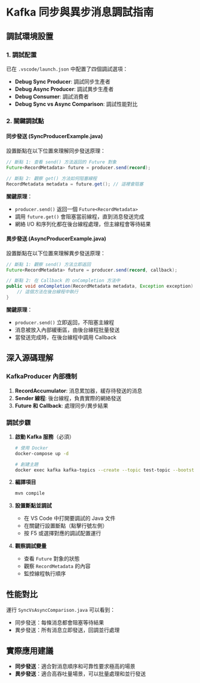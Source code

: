 # Kafka 同步與異步消息調試指南

## 調試環境設置

### 1. 調試配置
已在 `.vscode/launch.json` 中配置了四個調試選項：
- **Debug Sync Producer**: 調試同步生產者
- **Debug Async Producer**: 調試異步生產者  
- **Debug Consumer**: 調試消費者
- **Debug Sync vs Async Comparison**: 調試性能對比

### 2. 關鍵調試點

#### 同步發送 (SyncProducerExample.java)
設置斷點在以下位置來理解同步發送原理：

```java
// 斷點 1: 查看 send() 方法返回的 Future 對象
Future<RecordMetadata> future = producer.send(record);

// 斷點 2: 觀察 get() 方法如何阻塞線程
RecordMetadata metadata = future.get(); // 這裡會阻塞
```

**關鍵原理**：
- `producer.send()` 返回一個 `Future<RecordMetadata>`
- 調用 `future.get()` 會阻塞當前線程，直到消息發送完成
- 網絡 I/O 和序列化都在後台線程處理，但主線程會等待結果

#### 異步發送 (AsyncProducerExample.java)
設置斷點在以下位置來理解異步發送原理：

```java
// 斷點 1: 觀察 send() 方法立即返回
Future<RecordMetadata> future = producer.send(record, callback);

// 斷點 2: 在 Callback 的 onCompletion 方法中
public void onCompletion(RecordMetadata metadata, Exception exception) {
    // 這個方法在後台線程中執行
}
```

**關鍵原理**：
- `producer.send()` 立即返回，不阻塞主線程
- 消息被放入內部緩衝區，由後台線程批量發送
- 當發送完成時，在後台線程中調用 Callback

## 深入源碼理解

### KafkaProducer 內部機制

1. **RecordAccumulator**: 消息累加器，緩存待發送的消息
2. **Sender 線程**: 後台線程，負責實際的網絡發送
3. **Future 和 Callback**: 處理同步/異步結果

### 調試步驟

1. **啟動 Kafka 服務**（必須）
   ```bash
   # 使用 Docker
   docker-compose up -d
   
   # 創建主題
   docker exec kafka kafka-topics --create --topic test-topic --bootstrap-server localhost:9092
   ```

2. **編譯項目**
   ```bash
   mvn compile
   ```

3. **設置斷點並調試**
   - 在 VS Code 中打開要調試的 Java 文件
   - 在關鍵行設置斷點（點擊行號左側）
   - 按 F5 或選擇對應的調試配置運行

4. **觀察調試變量**
   - 查看 `Future` 對象的狀態
   - 觀察 `RecordMetadata` 的內容
   - 監控線程執行順序

## 性能對比

運行 `SyncVsAsyncComparison.java` 可以看到：
- 同步發送：每條消息都會阻塞等待結果
- 異步發送：所有消息立即發送，回調並行處理

## 實際應用建議

- **同步發送**：適合對消息順序和可靠性要求極高的場景
- **異步發送**：適合高吞吐量場景，可以批量處理和並行發送
